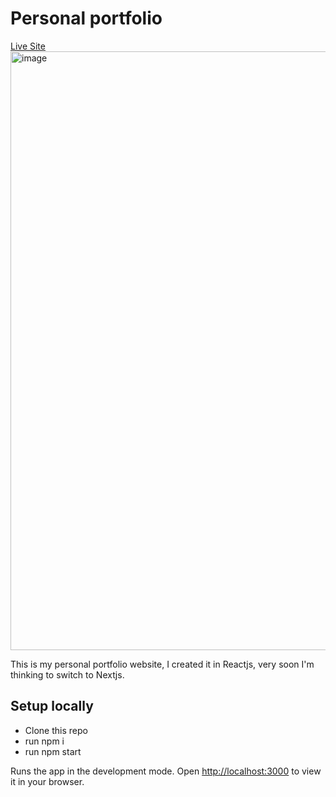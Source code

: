 # Personal portfolio
<a href="https://rajneesh.vercel.app">Live Site</a> <br>
<img width="958" alt="image" src="https://github.com/razmishra/portfolio/assets/127204999/b26eb2a1-315d-453f-a08a-8e7b3b8c9f3d">

This is my personal portfolio website, I created it in Reactjs, very soon I'm thinking to switch to Nextjs.
## Setup locally
<ul>
  <li>Clone this repo</li>
  <li>run npm i</li>
  <li>run npm start</li>
</ul>

Runs the app in the development mode.
Open [http://localhost:3000](http://localhost:3000) to view it in your browser.

